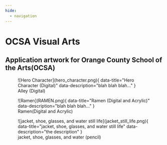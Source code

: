 ```yaml
---
hide:
  - navigation
---
```


# OCSA Visual Arts

## Application artwork for Orange County School of the Arts(OCSA)

<figure markdown>
  ![Hero Character](hero_character.png){ data-title="Hero Character (Digital)" data-description="blah blah blah..." }
  <figcaption>Alley (Digital)</figcaption>
</figure>

<figure markdown>
  ![Ramen](RAMEN.png){ data-title="Ramen (Digital and Acrylic)" data-description="blah blah blah..." }
  <figcaption>Ramen(Digital and Acrylic)</figcaption>
</figure>

<figure markdown>
  ![jacket, shoe, glasses, and water still life](jacket_still_life.png){ data-title="jacket, shoe, glasses, and water still life" data-description="the description" }
  <figcaption>jacket, shoe, glasses, and water (pencil)</figcaption>
</figure>